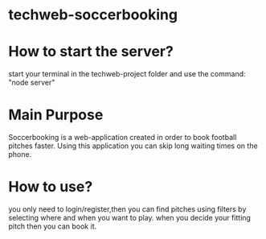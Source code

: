 # techweb-soccerbooking
# How to start the server?
start your terminal in the techweb-project folder and use the command: "node server"
# Main Purpose
Soccerbooking is a web-application created in order to book football pitches faster.
Using this application you can skip long waiting times on the phone.
# How to use?
you only need to login/register,then you can find pitches using filters by selecting where and when you want to play.
when you decide your fitting pitch then you can book it.
